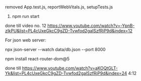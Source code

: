 removed App.test.js, reportWebVitals.js, setupTests.js

1. npm run start


done till video no. 12 
https://www.youtube.com/watch?v=-YpnB-zlkPU&list=PL4cUxeGkcC9gZD-Tvwfod2gaISzfRiP9d&index=12

For json web server: 

npx json-server --watch data/db.json --port 8000

npm install react-router-dom@5

done till https://www.youtube.com/watch?v=aKOQtGLT-Yk&list=PL4cUxeGkcC9gZD-Tvwfod2gaISzfRiP9d&index=24 4:12